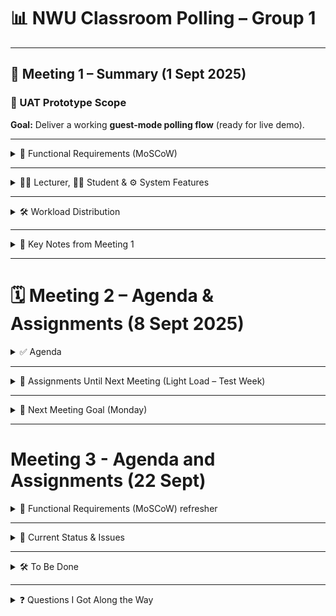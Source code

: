# 📊 NWU Classroom Polling – Group 1  

---

## 📝 Meeting 1 – Summary (1 Sept 2025)  

### 🎯 UAT Prototype Scope  
**Goal:** Deliver a working **guest-mode polling flow** (ready for live demo).  

---

<details>
<summary>🔑 Functional Requirements (MoSCoW)</summary>

| FR-ID | Title            | Description                                                               | Priority |
|-------|------------------|---------------------------------------------------------------------------|----------|
| FR-01 | **Create Poll**  | Lecturer creates a questionnaire (≤ 5 options)                           | 🟥 Must  |
| FR-02 | **Start Poll**   | System generates a six-character code & opens a WebSocket room            | 🟥 Must  |
| FR-03 | **Guest Vote**   | Student enters code, submits vote, receives acknowledgment (<1s)          | 🟥 Must  |
| FR-04 | **Live Chart**   | System streams tally; lecturer can hide/reveal                            | 🟥 Must  |
| FR-05 | **Quiz Mode**    | Lecturer sets correct answers; system scores & exports CSV                | 🟧 Should|
| FR-06 | **SAML Login**   | SAFIRE SSO for lecturers (bonus)                                          | 🟨 Could |
| FR-07 | **Data Export**  | Exports participation logs & aggregated responses (CSV/JSON)              | 🟧 Should|
| FR-08 | **Responsive UI**| UI adapts to mobile, tablet, desktop                                      | 🟧 Should|
| FR-09 | **WCAG 2.1**     | Meets accessibility standards (global)                                    | 🟧 Should|

</details>

---

<details>
<summary>👨‍🏫 Lecturer, 👩‍🎓 Student & ⚙️ System Features</summary>

### 👨‍🏫 Lecturer Features  
- Create polls (≤ 5 options)  
- Start poll → system generates join code  
- View live results, hide/reveal charts  
- Export results (CSV/JSON)  

### 👩‍🎓 Student Features  
- Join poll with code  
- Submit vote (acknowledged in <1s)  
- See live chart updates  

### ⚙️ System Features  
- Real-time analytics & aggregation  
- Responsive across devices  
- POPIA-compliant data handling  

🚫 **Out of Scope for UAT:** SAML login, LMS integration, admin panel, advanced analytics  

</details>

---

<details>
<summary>🛠️ Workload Distribution</summary>

### Main Areas  
1. **Frontend** – Lecturer dashboard, student join page, charts, responsive UI  
2. **Backend** – REST APIs, WebSocket vote handling, validation  
3. **Database** – PostgreSQL schema, constraints, Redis persistence  
4. **DevOps** – Azure App Service, PostgreSQL, Redis, Docker, GitHub Actions (CI/CD)  
5. **Testing / QA** – Cypress E2E, k6 load tests (TBD)  
6. **Compliance / Security** – POPIA & PII handling  
7. **Project Management** – Sprint planning, repo strategy, coordination  

### Team Split  
- Mariska → Backend  
- Eugene → DevOps + Backend  
- Alfred → Frontend  
- Antonet → SQL  
- Ruan → Frontend  
- Yibanathi → SQL  
- Chris → Backend + Frontend  

</details>

---

<details>
<summary>📌 Key Notes from Meeting 1</summary>

- ✅ Scope confirmed: **guest poll flow only**  
- ✅ Tech stack agreed:  
  - Frontend → React  
  - Backend → Node/Express + Socket.io  
  - Database → PostgreSQL  
- ✅ Roles assigned (see workload split)  
- ✅ GitHub repo + branching strategy: `main`, `dev`, `feature/*`  
- ⚠️ Repo managed by FC – confirm team invites  
- ✅ Definition of "Done": reviewed, tested, deployed to staging  
- ✅ UAT test cases to be drafted from functional requirements  
- ✅ Sprint 1 (2–3 weeks): deliver **guest polling demo**  

📅 **Deadline:** **29 Sept – 3 Oct**  

</details>

---

# 🗓️ Meeting 2 – Agenda & Assignments (8 Sept 2025)  

<details>
<summary>✅ Agenda</summary>

---

1. **Recap of Previous Meeting**
   - Tech familiarization done  
   - Docker Compose + project structure set up (`apps/api`, `apps/web`)  
   - Initial frontend design ideas drafted  

2. **Frontend (apps/web)**
   - Review UI design ideas (Alfred & Ruan & CHris)  
   - Decide on basic navigation flow (Create Poll, Join Poll, Live Results)  
   - Confirm styling approach with Tailwind or whatever is used 

3. **Backend (apps/api)**
   - Confirm Express + Prisma setup status  
   - Decide which API endpoints are required first (`/create-poll`, `/join-poll`, `/vote`)  
   - Clarify how WebSockets will fit into the API

4. **Database**
   - Review Prisma schema 
   - Finalize tables needed for UAT (Poll, PollOption, Vote)  
   - Plan migrations for next week  

5. **DevOps**
   - Check Docker Compose: does it run API + Web successfully?  
   - Confirm DB/Redis containers are included or need to be added
   - How to know where to code/everyones part
   - Any other issues run into discussed

6. **Adjust Sprint Plan (due to semester test)**
   - Keep this week light: focus on making barebones, SQL tables set up with 1 entry each, more indepth frontend (because we have a baseline), simple navigations in backend and most important endpoints done
   - Push feature implementation to next week after tests  

---


</details>

---

<details>
<summary>📌 Assignments Until Next Meeting (Light Load – Test Week)</summary>

- **Frontend (Alfred, Ruan, Chris)**  
  - Delve deeper into frontend (decided upon navigation, colour scheme, images, etc) 

- **Backend (Mariska, Eugene, Chris)**  
  - Confirm API boilerplate runs inside Docker  
  - Document planned API routes (`/create-poll`, `/join-poll`, `/vote`)  

- **Database (Antonet, Yibanathi)**  
  - Draft Prisma schema (Poll, PollOption, Vote)  
  - Prepare first migration file (can remain unrun until after semester week)  

- **DevOps (Eugene)**  
  - Update `docker-compose.yml` if DB/Redis not included yet  
  - Verify frontend ↔ backend runs locally via Docker Compose
  - //anything that might still need to be done but I think we are good

- **QA / Testing (Shared)**  
  - Optional: Draft test case outline for “Create Poll” flow   

</details>

---

<details>
<summary>🎯 Next Meeting Goal (Monday)</summary>

By next Monday, the team should have:  
- Finalized UI flow and component skeletons in `apps/web`  
- Documented API endpoints + Prisma schema ready  
- Docker Compose working with API + Web (and DB/Redis if possible)  
- Optional: Test case outline for Create Poll 

</details>

---

# Meeting 3 - Agenda and Assignments (22 Sept)

<details>
<summary>🔑 Functional Requirements (MoSCoW) refresher</summary>

| FR-ID  | Title         | Description                                                                                          | Priority |
|--------|--------------|------------------------------------------------------------------------------------------------------|----------|
| FR-01  | Create Poll  | The lecturer creates a questionnaire.                                                                 | Must     |
| FR-02  | Start Poll   | The system generates a six-character code and opens a WebSocket room.                                 | Must     |
| FR-03  | Guest Vote   | The student enters the code, selects the answer(s), and receives ack.                                 | Must     |
| FR-04  | Live Chart   | System streams tally; the lecturer can hide/reveal.                                                   | Must     |
| FR-05  | Quiz Mode    | The lecturer designates correct answers; system calculates scores and exports results in CSV format.  | Should   |
| FR-06  | SAML Login   | SAFIRE SSO for lecturers (bonus).                                                                     | Could    |
| FR-07  | Data Export  | System exports participation logs and aggregated responses in CSV for analysis.                       | Should   |
| FR-08  | Responsive UI| Interfaces adapt to mobile, tablet, and desktop resolutions.                                          | Should   |
| FR-09  | WCAG 2.1     | Ensures the application meets accessibility standards.                                                | Should   |

</details>

---

<details>
<summary>📌 Current Status & Issues</summary>

### Database
- ✅ Team claims database is done.  
- ❓ Need to review what’s been implemented.  
- ➡️ If completed, assign **additional tasks** (e.g., optimization, seed data, analytics features).  

### Backend
- Currently only has a **UserAuthentication API**.  
- ❓ Unsure if it works (no clear testing strategy yet).  
- ⚠️ Needs verification and additional endpoints (poll creation, voting, results, etc.).
- Planning on having a discussion after the meeting

### Frontend
- Status **uncertain**.  
- A wireframe was drawn up but unclear if the team followed it.  
- ❓ Need to check progress (are the poll pages, lecturer dashboard, and student view implemented?).  

</details>

---

<details>
<summary>🛠️ To Be Done</summary>

### Backend
- [ ] Verify UserAuthentication API works (add tests or Postman collection).
- [ ] Make all other API's
- [ ] Implement **poll management endpoints** (create, start, end).  
- [ ] Implement **voting endpoint** (student submit answer).  
- [ ] Implement **results endpoint** (live tally + final results).  
- [ ] Add error handling and security (rate limiting, input validation).  

### Frontend
[NWU website framewire.pdf](https://github.com/user-attachments/files/22466243/NWU.website.framewire.pdf)

- [ ] Compare current UI to wireframe.  
- [ ] Implement **lecturer dashboard** (poll creation, start poll, view results).  
- [ ] Implement **student poll page** (code entry, voting, feedback).  
- [ ] Ensure **responsive design** across devices.  
- [ ] Connect frontend with backend APIs.  

### Database
- [ ] Review database schema (tables, relationships, constraints).  
- [ ] Check if schema matches functional requirements (polls, users, votes, results).  
- [ ] Seed test data for development/demo.  
- [ ] If schema is fully done → assign **extra features** (e.g., analytics, export logs).  

</details>

---

<details>
<summary>❓ Questions I Got Along the Way</summary>

- Sign in ????  
- Lecturer sign up (save email/password)  
- Lecturer dashboard (do we save all previous polls?)  
- Student dashboard (track number of polls attended?)  
- Polls (ensure student can only click one answer once)  
- Poll page (do we display results after every question?)  
- Poll page (timed or next? *guessing timed*)  

</details>

